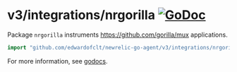 # v3/integrations/nrgorilla [![GoDoc](https://godoc.org/github.com/edwardofclt/newrelic-go-agent/v3/integrations/nrgorilla?status.svg)](https://godoc.org/github.com/edwardofclt/newrelic-go-agent/v3/integrations/nrgorilla)

Package `nrgorilla` instruments https://github.com/gorilla/mux applications.

```go
import "github.com/edwardofclt/newrelic-go-agent/v3/integrations/nrgorilla"
```

For more information, see
[godocs](https://godoc.org/github.com/edwardofclt/newrelic-go-agent/v3/integrations/nrgorilla).
